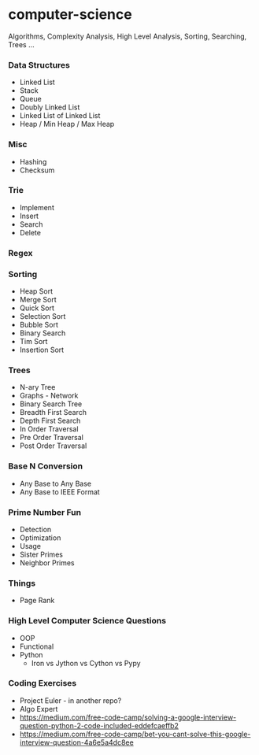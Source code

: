 # computer-science
Algorithms, Complexity Analysis, High Level Analysis, Sorting, Searching, Trees ...

### Data Structures
- Linked List
- Stack
- Queue
- Doubly Linked List
- Linked List of Linked List
- Heap / Min Heap / Max Heap

### Misc
- Hashing
- Checksum

### Trie
- Implement
- Insert
- Search
- Delete

### Regex

### Sorting
- Heap Sort
- Merge Sort
- Quick Sort
- Selection Sort
- Bubble Sort
- Binary Search
- Tim Sort
- Insertion Sort

### Trees
- N-ary Tree
- Graphs - Network
- Binary Search Tree
- Breadth First Search
- Depth First Search
- In Order Traversal
- Pre Order Traversal
- Post Order Traversal

### Base N Conversion
- Any Base to Any Base
- Any Base to IEEE Format


### Prime Number Fun
- Detection
- Optimization
- Usage
- Sister Primes
- Neighbor Primes


### Things
- Page Rank


### High Level Computer Science Questions
- OOP
- Functional
- Python
   - Iron vs Jython vs Cython vs Pypy

### Coding Exercises
- Project Euler - in another repo?
- Algo Expert
- https://medium.com/free-code-camp/solving-a-google-interview-question-python-2-code-included-eddefcaeffb2
- https://medium.com/free-code-camp/bet-you-cant-solve-this-google-interview-question-4a6e5a4dc8ee
